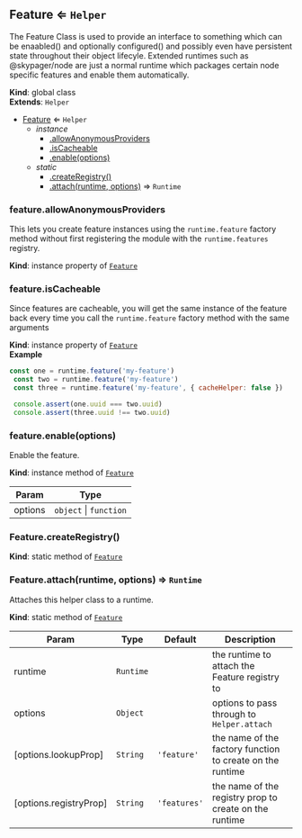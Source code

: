 <a name="Feature"></a>

## Feature ⇐ <code>Helper</code>
The Feature Class is used to provide an interface to something which can be
enaabled() and optionally configured() and possibly even have persistent state
throughout their object lifecyle.  Extended runtimes such as @skypager/node
are just a normal runtime which packages certain node specific features
and enable them automatically.

**Kind**: global class  
**Extends**: <code>Helper</code>  

* [Feature](#Feature) ⇐ <code>Helper</code>
    * _instance_
        * [.allowAnonymousProviders](#Feature+allowAnonymousProviders)
        * [.isCacheable](#Feature+isCacheable)
        * [.enable(options)](#Feature+enable)
    * _static_
        * [.createRegistry()](#Feature.createRegistry)
        * [.attach(runtime, options)](#Feature.attach) ⇒ <code>Runtime</code>

<a name="Feature+allowAnonymousProviders"></a>

### feature.allowAnonymousProviders
This lets you create feature instances using the `runtime.feature` factory method
without first registering the module with the `runtime.features` registry.

**Kind**: instance property of [<code>Feature</code>](#Feature)  
<a name="Feature+isCacheable"></a>

### feature.isCacheable
Since features are cacheable, you will get the same instance of the feature back
every time you call the `runtime.feature` factory method with the same arguments

**Kind**: instance property of [<code>Feature</code>](#Feature)  
**Example**  
```js
const one = runtime.feature('my-feature')
 const two = runtime.feature('my-feature')
 const three = runtime.feature('my-feature', { cacheHelper: false })

 console.assert(one.uuid === two.uuid)
 console.assert(three.uuid !== two.uuid)
```
<a name="Feature+enable"></a>

### feature.enable(options)
Enable the feature.

**Kind**: instance method of [<code>Feature</code>](#Feature)  

| Param | Type |
| --- | --- |
| options | <code>object</code> \| <code>function</code> | 

<a name="Feature.createRegistry"></a>

### Feature.createRegistry()
**Kind**: static method of [<code>Feature</code>](#Feature)  
<a name="Feature.attach"></a>

### Feature.attach(runtime, options) ⇒ <code>Runtime</code>
Attaches this helper class to a runtime.

**Kind**: static method of [<code>Feature</code>](#Feature)  

| Param | Type | Default | Description |
| --- | --- | --- | --- |
| runtime | <code>Runtime</code> |  | the runtime to attach the Feature registry to |
| options | <code>Object</code> |  | options to pass through to `Helper.attach` |
| [options.lookupProp] | <code>String</code> | <code>&#x27;feature&#x27;</code> | the name of the factory function to create on the runtime |
| [options.registryProp] | <code>String</code> | <code>&#x27;features&#x27;</code> | the name of the registry prop to create on the runtime |